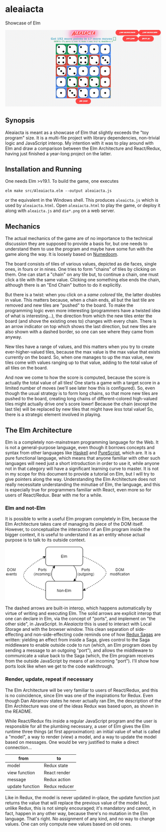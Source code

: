 # aleaiacta

Showcase of Elm

![Aleaiacta screenshot][screenshot]

## Synopsis

Aleaiacta is meant as a showcase of Elm that slightly exceeds the
"toy program" size. It is a multi-file project with library dependencies, non-trivial logic and JavaScript interop. My
intention with it was to play around with Elm and draw a comparison between the Elm Architecture and React/Redux, having
just finished a year-long project on the latter.

## Installation and Running

One needs Elm >v19.1. To build the game, one executes

```shell
elm make src/Aleaiacta.elm --output aleaiacta.js
```

or the equivalent in the Windows shell. This produces
`aleaicta.js` which is used by `aleaiacta.html`. Open
`aleaiacta.html` to play the game, or deploy it along with
`aleaicta.js` and `die*.png` on a web server.

## Mechanics

The actual mechanics of the game are of no importance to the technical discussion they are supposed to provide a basis
for, but one needs to understand them to use the program and maybe have some fun with the game along the way. It is
loosely based on
[Numedoom](https://www.youtube.com/watch?v=_CBeaKVtEqQ).

The board consists of tiles of various values, depicted as die faces, single ones, in fours or in nines. One tries to form 
"chains" of tiles by clicking on them. One can start a "chain" on any tile but, to continue a chain, one must click a
tile with the same value. Clicking one something else ends the chain, although there is an "End Chain" button to do it
explicitly.

But there is a twist: when you click on a _same colored_ tile, the latter doubles in value. This matters because, when a
chain ends, all but the last tile are removed and new tiles are "pushed" to the board. To make the programming logic
even more interesting (programmers have a twisted idea of what is interesting...), the direction from which the new
tiles enter the board (and shove the existing ones to) changes with every chain. There is an arrow indicator on top
which shows the last direction, but new tiles are also shown with a dashed border, so one can see where they came from
anyway.

New tiles have a range of values, and this matters when you try to create ever-higher-valued tiles, because the max
value is the max value that exists currently on the board. So, when one manages to up the max value, new tiles come with
values ranging up to that value, adding to the total value of all tiles on the board.

And now we come to how the score is computed, because the score is actually the total value of all tiles! One starts a
game with a target score in a limited number of moves (we'll see later how this is configured). So, even though the 
usual strategy is to form long chains, so that more new tiles are pushed to the board, creating long chains of
different-colored high-valued tiles might actually drive one's score _lower_! Because the chain (except the last tile)
will be replaced by new tiles that might have _less_ total value! So, there is a strategic element involved in playing.

## The Elm Architecture
Elm is a completely non-mainstream programming language for the Web. It is not a general-purpose language, even though
it borrows concepts and syntax from other languages like [Haskell][haskell] and [PureScript][purescript], which are.
It is a pure functional language, which means that anyone familiar with other such languages will need just a short
introduction in order to use it, while anyone not in that category will have a significant learning curve to master.
It is not in my scope for this document to provide a tutorial on Elm, but I will try to give pointers along the way.
Understanding the Elm Architecture does not really necessitate understanding the minutiae of Elm, the language, and this
is especially true for programmers familiar with React, even more so for users of React/Redux. Bear with me for a while.

### Elm and not-Elm
It is possible to write a useful Elm program completely in Elm, because the Elm Architecture takes care of managing its
piece of the DOM itself. However, to conceptualize the interaction of an Elm program inside the bigger context, it is
useful to understand it as an entity whose actual purpose is to talk to its outside context.

![Elm and not-Elm][elm and not elm]

The dashed arrows are built-in interop, which happens automatically by virtue of writing and executing Elm. The solid
arrows are explicit interop that one can declare in Elm, via the concept of "ports", and implement on "the other side",
in JavaScript. In *Aleaiacta* this is used to interact with Local Storage and with the browser window.
This clean separation of side-effecting and non-side-effecting code reminds one of how [Redux Sagas][redux sagas] are 
written: yielding an effect from inside a Saga, gives control to the Saga middleware to enable outside code to run (which, an Elm 
program does by sending a message to an outgoing "port"), and allows the middleware to communicate a value back to the 
Saga (which, the Elm program receives from the outside JavaScript by means of an incoming "port"). I'll show how ports
look like when we get to the code walkthrough.

### Render, update, repeat if necessary
The Elm Architecture will be very familiar to users of React/Redux, and this is no coincidence, since Elm was one of the
inspirations for Redux. Even though Dan Abramov states he never actually ran Elm, the description of the
Elm Architecture was one of the ideas Redux was based upon, as shown in the README.

While React/Redux fits inside a regular JavaScript program and the user is responsible for all the plumbing necessary,
a user of Elm gives the Elm runtime three things (at first approximation): an initial value of what is called a "model",
a way to render (view) a model, and a way to update the
model based on messages. One would be very justified to make a direct connection...

| from | to |
| ---- | ---|
| model | Redux state |
| view function | React render |
| message | Redux action |
| update function | Redux reducer |

Like in Redux, the model is never updated in-place, the update function just returns the value that will replace the
previous value of the model but, unlike Redux, this is not simply encouraged; it's mandatory and cannot, in fact, happen
in any other way, because there's no mutation in the Elm language. That's right. No assignment of any kind, and no way
to change values. One can only compute new values based on old ones.

[screenshot]: ./screenshot.jpg
[elm and not elm]: ./ElmAndNonElm.png
[haskell]: https://www.haskell.org/
[purescript]: https://www.purescript.org/
[redux sagas]: https://redux-saga.js.org/
